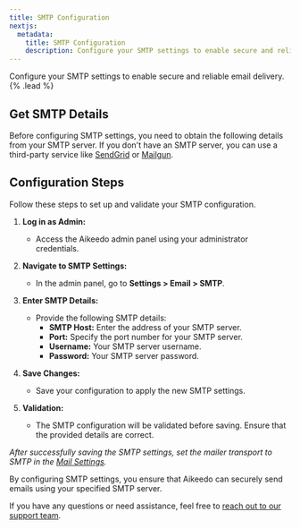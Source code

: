 ```yaml
---
title: SMTP Configuration
nextjs:
  metadata:
    title: SMTP Configuration
    description: Configure your SMTP settings to enable secure and reliable email delivery.
---
```


Configure your SMTP settings to enable secure and reliable email delivery. {% .lead %}

## Get SMTP Details

Before configuring SMTP settings, you need to obtain the following details from your SMTP server. If you don't have an SMTP server, you can use a third-party service like [SendGrid](https://sendgrid.com/) or [Mailgun](https://www.mailgun.com/).

## Configuration Steps

Follow these steps to set up and validate your SMTP configuration.

1. **Log in as Admin:**

   - Access the Aikeedo admin panel using your administrator credentials.

2. **Navigate to SMTP Settings:**

   - In the admin panel, go to **Settings > Email > SMTP**.

3. **Enter SMTP Details:**

   - Provide the following SMTP details:
     - **SMTP Host:** Enter the address of your SMTP server.
     - **Port:** Specify the port number for your SMTP server.
     - **Username:** Your SMTP server username.
     - **Password:** Your SMTP server password.

4. **Save Changes:**

   - Save your configuration to apply the new SMTP settings.

5. **Validation:**
   - The SMTP configuration will be validated before saving. Ensure that the provided details are correct.

_After successfully saving the SMTP settings, set the mailer transport to SMTP in the [Mail Settings](/email/mail)._

By configuring SMTP settings, you ensure that Aikeedo can securely send emails using your specified SMTP server.

If you have any questions or need assistance, feel free to [reach out to our support team](mailto:hey@aikeedo.com).
